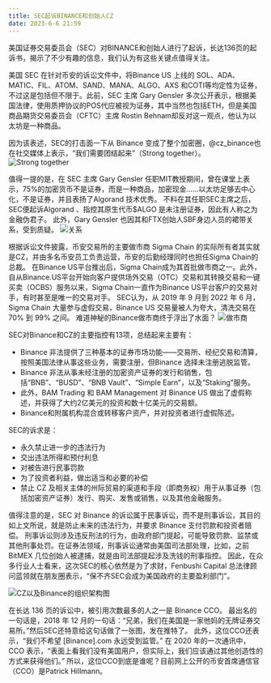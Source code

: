 ```yaml
---
title: SEC起诉BINANCE和创始人CZ 
date: 2023-6-6 21:59
---
```

美国证券交易委员会（SEC）对BINANCE和创始人进行了起诉，长达136页的起诉书，揭示了不少有趣的信息，我们认为有这些关键点值得关注。

美国 SEC 在针对币安的诉讼文件中，将Binance US 上线的 SOL、ADA、MATIC、FIL、ATOM、SAND、MANA、ALGO、AXS 和COTI等均定性为证券，不过这是包括但不限于。此前，SEC 主席 Gary Gensler 多次公开表示，根据美国法律，使用质押协议的POS代应被视为证券，其中当然也包括ETH，但是美国商品期货交易委员会（CFTC）主席 Rostin Behnam却反对这一观点，他认为以太坊是一种商品。

因为该表述，SEC的打击面一下从 Binance 变成了整个加密圈，@cz_binance也在社交媒体上表示，“我们需要团结起来”（Strong together）。
![Strong together](/images/Fx6HOuwaIAAGu7F.jfif)

值得一提的是，在 SEC 主席 Gary Gensler 任职MIT教授期间，曾在课堂上表示，75%的加密货币不是证券，而是一种商品，加密现金……以太坊足够去中心化，不是证券，并且表扬了Algorand 技术优秀。
不料在其任职SEC主席之后，SEC便起诉Algorand 、指控其原生代币$ALGO 是未注册证券，因此有人称之为金融伪君子。
此外，Gary Gensler 也因其和FTX创始人SBF身边人员的裙带关系，受到质疑。
![关系](/images/Fx6HhHNaQAAmqGE.jfif)

根据诉讼文件披露，币安交易所的主要做市商 Sigma Chain 的实际所有者其实就是CZ，并由多名币安员工负责运营，币安的后勤经理同时也担任Sigma Chain的总裁。
在Binance US平台推出后，Sigma Chain成为其首批做市商之一。此外，自从Binance.US平台开始向客户提供场外交易（OTC）交易和其转换交易和一键买卖（OCBS）服务以来，Sigma Chain一直作为Binance US平台客户的交易对手，有时甚至是唯一的交易对手。
SEC认为，从 2019 年 9 月到 2022 年 6 月， Sigma Chain 大量参与虚假交易，Binance US 交易量被人为夸大，清洗交易在 70% 到 99% 之间。
难道神秘的Binance做市商终于浮出了水面？
![做市商](/images/Fx6HrMAacAIazb2.jfif)

SEC对Binance和CZ的主要指控有13项，总结起来主要有：
- Binance 非法提供了三种基本的证券市场功能——交易所、经纪交易和清算，按照美国法律从事这些业务，需要注册，但Binance 选择未注册逃脱监管。
- Binance 非法从事未经注册的加密资产证券的发行和销售，包括“BNB”、“BUSD”、“BNB Vault”、“Simple Earn”，以及“Staking”服务。
- 此外，BAM Trading 和 BAM Management 对 Binance US 做出了虚假称述，并获得了大约2亿美元的投资和数十亿美元的交易额。
- Binance和附属机构混合或转移客户资产，并对投资者进行虚假陈述。

SEC的诉求是：
- 永久禁止进一步的违法行为
- 交出违法所得和预付利息
- 对被告进行民事罚款
- 为了投资者利益，做出适当和必要的补偿
- 禁止 CZ 及相关主体的州际贸易的渠道和手段（即商务权）用于从事证券（包括加密资产证券）发行、购买、发售或销售，以及其他金融服务。

值得注意的是，SEC 对 Binance 的诉讼属于民事诉讼，而不是刑事诉讼，其目的如上文所说，就是防止未来的违法行为，并要求 Binance 支付罚款和投资者赔偿。
刑事诉讼则涉及违反刑法的行为，由政府部门提起，可能导致罚款、监禁或其他刑事处罚。在证券法领域，刑事诉讼通常由美国司法部处理，比如，之前 BitMEX 几位创始人被逮捕，就是由司法部提起涉及洗钱的刑事指控。
因此，在众多行业人士看来，这次SEC的核心依然是为了求财，Fenbushi Capital 总法律顾问蓝领就在朋友圈表示，“保不齐SEC会成为美国政府的主要盈利部门”。

![CZ以及Binance的组织架构图](/images/Fx6INhZagAUt7ez.jfif)

在长达 136 页的诉讼中，被引用次数最多的人之一是 Binance CCO。
最出名的一句话是，2018 年 12 月的一句话：“兄弟，我们在美国是一家他妈的无牌证券交易所。”然后SEC还特意给这句话做了一张图，发在推特了。
此外，这位CCO还表示，“我们不希望 [Binance].com 永远受到监管。” 在 2020 年的一次通讯中， CCO 表示，“表面上看我们没有美国用户，但实际上，我们应该通过其他创造性的方式来获得他们。”
所以，这位CCO到底是谁呢？目前网上公开的币安首席通信官（CCO）是Patrick Hillmann。